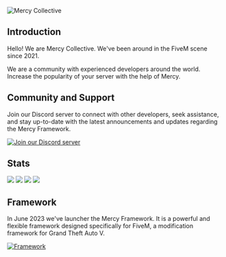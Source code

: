 ![Mercy Collective](https://github.com/Mercy-Collective/.github/assets/40138067/1ad97bbf-a715-42e2-b642-b126ed6ff521)

## Introduction

Hello! 
We are Mercy Collective. We've been around in the FiveM scene since 2021. 

We are a community with experienced developers around the world. 
Increase the popularity of your server with the help of Mercy.

## Community and Support

Join our Discord server to connect with other developers, seek assistance, and stay up-to-date with the latest announcements and updates regarding the Mercy Framework.

[![Join our Discord server](https://discordapp.com/api/guilds/878379225357369404/widget.png?style=banner2)](https://dsc.gg/mercy-coll)

## Stats

[![](https://img.shields.io/github/followers/mercy-collective?style=for-the-badge)](https://github.com/Mercy-Collective)
[![](https://komarev.com/ghpvc/?username=mercy-collective&color=blue&style=for-the-badge)](https://github.com/Mercy-Collective)
[![](https://img.shields.io/youtube/channel/subscribers/UCaE1me_eiSmYH_A7HHJraVA?style=for-the-badge)](https://github.com/Mercy-Collective)
[![](https://img.shields.io/youtube/channel/views/UCaE1me_eiSmYH_A7HHJraVA?style=for-the-badge)](https://github.com/Mercy-Collective)

## Framework
In June 2023 we've launcher the Mercy Framework. It is a powerful and flexible framework designed specifically for FiveM, a modification framework for Grand Theft Auto V. 

[![Framework](https://github-readme-stats.vercel.app/api/pin/?username=Mercy-Collective&repo=mercy-framework&theme=dark#gh-dark-mode-only)](https://github.com/Mercy-Collective/mercy-framework)
